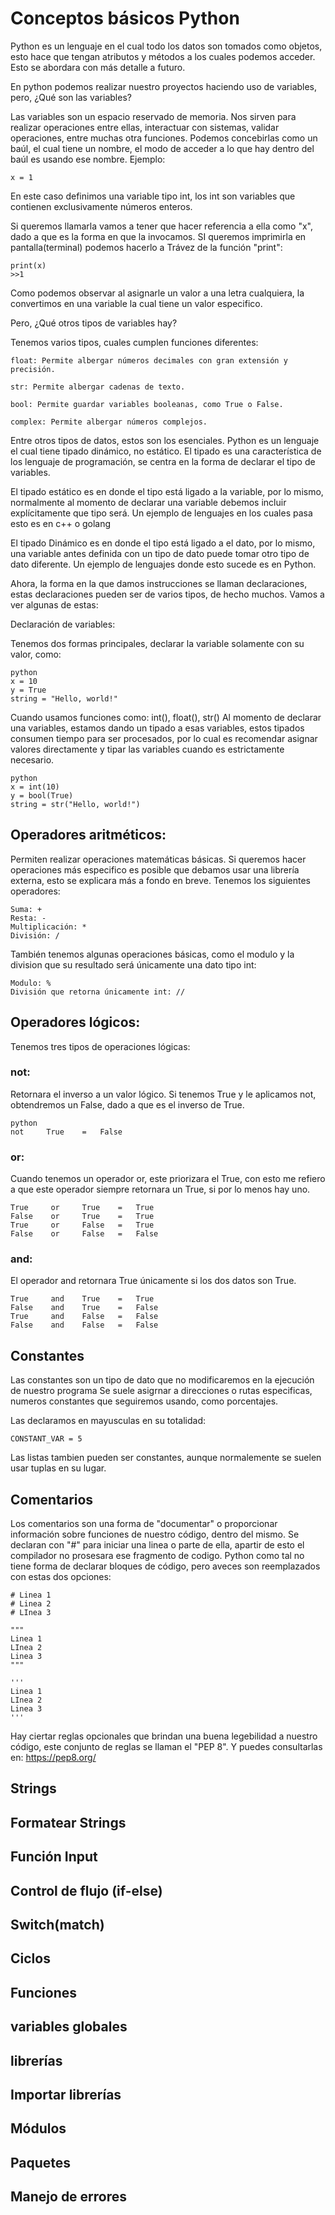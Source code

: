 # Conceptos básicos Python

Python es un lenguaje en el cual todo los datos son tomados como objetos, esto hace que tengan atributos y métodos a los cuales podemos acceder. Esto se abordara con más detalle a futuro.

En python podemos realizar nuestro proyectos haciendo uso de variables, pero, ¿Qué son las variables?

Las variables son un espacio reservado de memoria. Nos sirven para realizar operaciones entre ellas, interactuar con sistemas, validar operaciones, entre muchas otra funciones.
Podemos concebirlas como un baúl, el cual tiene un nombre, el modo de acceder a lo que hay dentro del baúl es usando ese nombre. Ejemplo:
```
x = 1
```
En este caso definimos una variable tipo int, los int son variables que contienen exclusivamente números enteros.

Si queremos llamarla vamos a tener que hacer referencia a ella como "x", dado a que es la forma en que la invocamos. SI queremos imprimirla en pantalla(terminal) podemos hacerlo a Trávez de la función "print":
```
print(x)
>>1
```

Como podemos observar al asignarle un valor a una letra cualquiera, la convertimos en una variable la cual tiene un valor especifico.

Pero, ¿Qué otros tipos de variables hay?

Tenemos varios tipos, cuales cumplen funciones diferentes:

````
float: Permite albergar números decimales con gran extensión y precisión.

str: Permite albergar cadenas de texto.

bool: Permite guardar variables booleanas, como True o False.

complex: Permite albergar números complejos.
````

Entre otros tipos de datos, estos son los esenciales. Python es un lenguaje el cual tiene tipado dinámico, no estático.
El tipado es una característica de los lenguaje de programación, se centra en la forma de declarar el tipo de variables.

El tipado estático es en donde el tipo está ligado a la variable, por lo mismo, normalmente al momento de declarar una variable debemos incluir explícitamente que tipo será.
Un ejemplo de lenguajes en los cuales pasa esto es en c++ o golang

El tipado Dinámico es en donde el tipo está ligado a el dato, por lo mismo, una variable antes definida con un tipo de dato puede tomar otro tipo de dato diferente.
Un ejemplo de lenguajes donde esto sucede es en Python.

Ahora, la forma en la que damos instrucciones se llaman declaraciones, estas declaraciones pueden ser de varios tipos, de hecho muchos. Vamos a ver algunas de estas:

Declaración de variables:

Tenemos dos formas principales, declarar la variable solamente con su valor, como:
```
python
x = 10
y = True
string = "Hello, world!"
```

Cuando usamos funciones como: int(), float(), str()
Al momento de declarar una variables, estamos dando un tipado a esas variables, estos tipados consumen tiempo para ser procesados, por lo cual es recomendar asignar valores directamente y tipar las variables cuando es estrictamente necesario.

```
python
x = int(10)
y = bool(True)
string = str("Hello, world!")
```

## Operadores aritméticos:

Permiten realizar operaciones matemáticas básicas. Si queremos hacer operaciones más especifico es posible que debamos usar una librería externa, esto se explicara más a fondo en breve. Tenemos los siguientes operadores:

````
Suma: +
Resta: -
Multiplicación: *
División: /
````
También tenemos algunas operaciones básicas, como el modulo y la division que su resultado será únicamente una dato tipo int:
```
Modulo: %
División que retorna únicamente int: //
```

## Operadores lógicos:

Tenemos tres tipos de operaciones lógicas:

### not:
Retornara el inverso a un valor lógico. Si tenemos True y le aplicamos not, obtendremos un False, dado a que es el inverso de True.
```
python
not 	True 	= 	False
```

### or:

Cuando tenemos un operador or, este priorizara el True, con esto me refiero a que este operador siempre retornara un True, si por lo menos hay uno.
```
True	 or 	True 	= 	True
False	 or 	True 	= 	True
True	 or 	False 	= 	True
False	 or 	False 	= 	False
```

### and:
El operador and retornara True únicamente si los dos datos son True.
```
True	 and 	True 	= 	True
False	 and 	True 	= 	False
True	 and 	False 	= 	False
False	 and 	False 	= 	False
```

## Constantes

Las constantes son un tipo de dato que no modificaremos en la ejecución de nuestro programa
Se suele asigrnar a direcciones o rutas especificas, numeros constantes que seguiremos usando, como porcentajes.

Las declaramos en mayusculas en su totalidad:
```
CONSTANT_VAR = 5
```

Las listas tambien pueden ser constantes, aunque normalemente se suelen usar tuplas en su lugar.

## Comentarios

Los comentarios son una forma de "documentar" o proporcionar información sobre funciones de nuestro código, dentro del mismo.
Se declaran con "#" para iniciar una linea o parte de ella, apartir de esto el compilador no prosesara ese fragmento de codigo.
Python como tal no tiene forma de declarar bloques de código, pero aveces son reemplazados con estas dos opciones:

```
# Linea 1
# Linea 2
# LInea 3

"""
Linea 1
LInea 2
Linea 3
"""

'''
Linea 1
LInea 2
Linea 3
'''
```
Hay ciertar reglas opcionales que brindan una buena legebilidad a nuestro código, este conjunto de reglas se llaman el "PEP 8".
Y puedes consultarlas en: https://pep8.org/
## Strings

## Formatear Strings

## Función Input

## Control de flujo (if-else)

## Switch(match)

## Ciclos

## Funciones

## variables globales

## librerías

## Importar librerías

## Módulos

## Paquetes

## Manejo de errores



